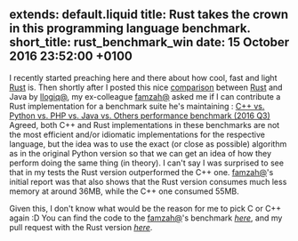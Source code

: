 extends: default.liquid 
title: Rust takes the crown in this programming language benchmark.
short_title: rust_benchmark_win
date: 15 October 2016 23:52:00 +0100
---

I recently started preaching here and there about how cool, fast and light [Rust][1] is.
Then shortly after I posted this nice [comparison][2] between [Rust][1] and Java by [llogiq@][2],
my ex-colleague [famzah@][5] asked me if I can contribute a Rust implementation for a benchmark suite
 he's maintaining : [C++ vs. Python vs. PHP vs. Java vs. Others performance benchmark (2016 Q3)][4]
Agreed, both C++ and Rust implementations in these benchmarks are not the most efficient and/or idiomatic
implementations for the respective language, but the idea was to use the exact (or close as possible) algorithm
as in the original Python version so that we can get an idea of how they perform doing the same thing (in theory).
I can't say I was surprised to see that in my tests the Rust version outperformed the C++ one.
[famzah@][5]'s initial report was that also shows that the Rust version consumes much less memory
at around 36MB, while the C++ one consumed 55MB.

Given this, I don't know what would be the reason for me to pick C or C++ again :D
You can find the code to the [famzah@][5]'s benchmark *[here][6]*, and my pull request with the Rust version *[here][7]*.

[1]: http://www.rust-lang.org
[2]: https://llogiq.github.io/2016/02/28/java-rust.html
[3]: https://llogiq.github.io
[4]: https://blog.famzah.net/2016/09/10/cpp-vs-python-vs-php-vs-java-vs-others-performance-benchmark-2016-q3/
[5]: https://blog.famzah.net
[6]: https://github.com/famzah/langs-performance
[7]: https://github.com/famzah/langs-performance/pull/5/files
